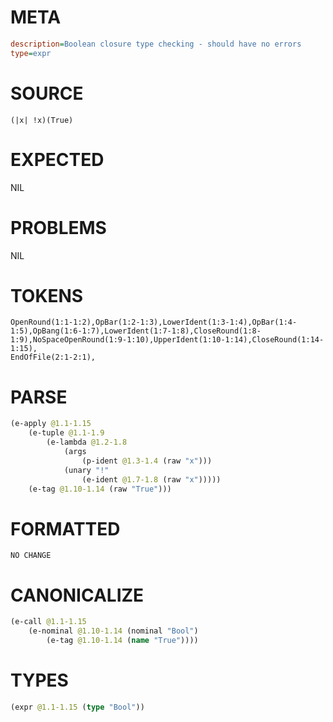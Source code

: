 # META
~~~ini
description=Boolean closure type checking - should have no errors
type=expr
~~~
# SOURCE
~~~roc
(|x| !x)(True)
~~~
# EXPECTED
NIL
# PROBLEMS
NIL
# TOKENS
~~~zig
OpenRound(1:1-1:2),OpBar(1:2-1:3),LowerIdent(1:3-1:4),OpBar(1:4-1:5),OpBang(1:6-1:7),LowerIdent(1:7-1:8),CloseRound(1:8-1:9),NoSpaceOpenRound(1:9-1:10),UpperIdent(1:10-1:14),CloseRound(1:14-1:15),
EndOfFile(2:1-2:1),
~~~
# PARSE
~~~clojure
(e-apply @1.1-1.15
	(e-tuple @1.1-1.9
		(e-lambda @1.2-1.8
			(args
				(p-ident @1.3-1.4 (raw "x")))
			(unary "!"
				(e-ident @1.7-1.8 (raw "x")))))
	(e-tag @1.10-1.14 (raw "True")))
~~~
# FORMATTED
~~~roc
NO CHANGE
~~~
# CANONICALIZE
~~~clojure
(e-call @1.1-1.15
	(e-nominal @1.10-1.14 (nominal "Bool")
		(e-tag @1.10-1.14 (name "True"))))
~~~
# TYPES
~~~clojure
(expr @1.1-1.15 (type "Bool"))
~~~
